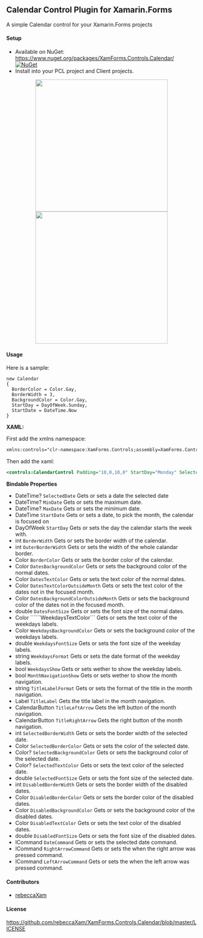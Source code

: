 ## Calendar Control Plugin for Xamarin.Forms

A simple Calendar control for your Xamarin.Forms projects

#### Setup
* Available on NuGet: https://www.nuget.org/packages/XamForms.Controls.Calendar/  [![NuGet](https://img.shields.io/nuget/v/XamForms.Controls.Calendar.svg?label=NuGet)](https://www.nuget.org/packages/XamForms.Controls.Calendar/)
* Install into your PCL project and Client projects.

<p align="center">
  <img src="https://raw.githubusercontent.com/rebeccaXam/XamForms.Controls.Calendar/master/iOS.png" width="350"/>
  <img src="https://raw.githubusercontent.com/rebeccaXam/XamForms.Controls.Calendar/master/Android.png" width="350"/>
</p>

#### Usage
Here is a sample:
```
new Calendar
{
  BorderColor = Color.Gay,
  BorderWidth = 3,
  BackgroundColor = Color.Gay,
  StartDay = DayOfWeek.Sunday,
  StartDate = DateTime.Now
}
```

**XAML:**

First add the xmlns namespace:
```xml
xmlns:controls="clr-namespace:XamForms.Controls;assembly=XamForms.Controls.Calendar"
```

Then add the xaml:

```xml
<controls:CalendarControl Padding="10,0,10,0" StartDay="Monday" SelectedBorderWidth="4" DisabledBorderColor="Black">
```


**Bindable Properties**
* DateTime? ```SelectedDate``` Gets or sets a date the selected date
* DateTime? ```MinDate``` Gets or sets the maximum date.
* DateTime? ```MaxDate``` Gets or sets the minimum date.
* DateTime ```StartDate``` Gets or sets a date, to pick the month, the calendar is focused on
* DayOfWeek ```StartDay``` Gets or sets the day the calendar starts the week with.
* int ```BorderWidth``` Gets or sets the border width of the calendar.
* int ```OuterBorderWidth``` Gets or sets the width of the whole calandar border.
* Color ```BorderColor``` Gets or sets the border color of the calendar.
* Color ```DatesBackgroundColor``` Gets or sets the background color of the normal dates.
* Color ```DatesTextColor``` Gets or sets the text color of the normal dates.
* Color ```DatesTextColorOutsideMonth``` Gets or sets the text color of the dates not in the focused month.
* Color ```DatesBackgroundColorOutsideMonth``` Gets or sets the background color of the dates not in the focused month.
* double ```DatesFontSize``` Gets or sets the font size of the normal dates.
* Color ``````WeekdaysTextColor``` Gets or sets the text color of the weekdays labels.
* Color ```WeekdaysBackgroundColor``` Gets or sets the background color of the weekdays labels.
* double ```WeekdaysFontSize``` Gets or sets the font size of the weekday labels.
* string ```WeekdaysFormat``` Gets or sets the date format of the weekday labels.
* bool ```WeekdaysShow``` Gets or sets wether to show the weekday labels.
* bool ```MonthNavigationShow``` Gets or sets wether to show the month navigation.
* string ```TitleLabelFormat``` Gets or sets the format of the title in the month navigation.
* Label ```TitleLabel``` Gets the title label in the month navigation.
* CalendarButton ```TitleLeftArrow``` Gets the left button of the month navigation.
* CalendarButton ```TitleRightArrow``` Gets the right button of the month navigation.
* int ```SelectedBorderWidth``` Gets or sets the border width of the selected date.
* Color ```SelectedBorderColor``` Gets or sets the color of the selected date.
* Color? ```SelectedBackgroundColor``` Gets or sets the background color of the selected date.
* Color? ```SelectedTextColor``` Gets or sets the text color of the selected date.
* double ```SelectedFontSize``` Gets or sets the font size of the selected date.
* int ```DisabledBorderWidth``` Gets or sets the border width of the disabled dates.
* Color ```DisabledBorderColor``` Gets or sets the border color of the disabled dates.
* Color ```DisabledBackgroundColor``` Gets or sets the background color of the disabled dates.
* Color ```DisabledTextColor``` Gets or sets the text color of the disabled dates.
* double ```DisabledFontSize``` Gets or sets the font size of the disabled dates.
* ICommand ```DateCommand``` Gets or sets the selected date command.
* ICommand ```RightArrowCommand``` Gets or sets the when the right arrow was pressed command.
* ICommand ```LeftArrowCommand``` Gets or sets the when the left arrow was pressed command.

#### Contributors
* [rebeccaXam](https://github.com/rebeccaXam)

#### License
https://github.com/rebeccaXam/XamForms.Controls.Calendar/blob/master/LICENSE
